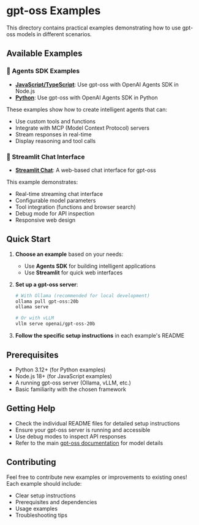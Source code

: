 # gpt-oss Examples

This directory contains practical examples demonstrating how to use gpt-oss models in different scenarios.

## Available Examples

### 🤖 Agents SDK Examples

- **[JavaScript/TypeScript](./agents-sdk-js/)**: Use gpt-oss with OpenAI Agents SDK in Node.js
- **[Python](./agents-sdk-python/)**: Use gpt-oss with OpenAI Agents SDK in Python

These examples show how to create intelligent agents that can:

- Use custom tools and functions
- Integrate with MCP (Model Context Protocol) servers
- Stream responses in real-time
- Display reasoning and tool calls

### 💬 Streamlit Chat Interface

- **[Streamlit Chat](./streamlit/)**: A web-based chat interface for gpt-oss

This example demonstrates:

- Real-time streaming chat interface
- Configurable model parameters
- Tool integration (functions and browser search)
- Debug mode for API inspection
- Responsive web design

## Quick Start

1. **Choose an example** based on your needs:

   - Use **Agents SDK** for building intelligent applications
   - Use **Streamlit** for quick web interfaces

2. **Set up a gpt-oss server**:

   ```bash
   # With Ollama (recommended for local development)
   ollama pull gpt-oss:20b
   ollama serve

   # Or with vLLM
   vllm serve openai/gpt-oss-20b
   ```

3. **Follow the specific setup instructions** in each example's README

## Prerequisites

- Python 3.12+ (for Python examples)
- Node.js 18+ (for JavaScript examples)
- A running gpt-oss server (Ollama, vLLM, etc.)
- Basic familiarity with the chosen framework

## Getting Help

- Check the individual README files for detailed setup instructions
- Ensure your gpt-oss server is running and accessible
- Use debug modes to inspect API responses
- Refer to the main [gpt-oss documentation](../README.md) for model details

## Contributing

Feel free to contribute new examples or improvements to existing ones! Each example should include:

- Clear setup instructions
- Prerequisites and dependencies
- Usage examples
- Troubleshooting tips

